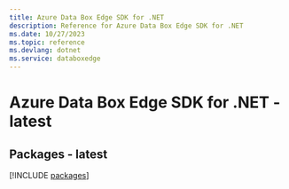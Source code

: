 ```yaml
---
title: Azure Data Box Edge SDK for .NET
description: Reference for Azure Data Box Edge SDK for .NET
ms.date: 10/27/2023
ms.topic: reference
ms.devlang: dotnet
ms.service: databoxedge
---
```

# Azure Data Box Edge SDK for .NET - latest
## Packages - latest
[!INCLUDE [packages](data-box-edge-index.md)]